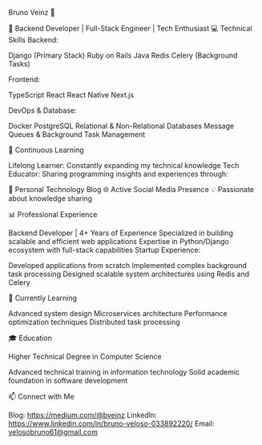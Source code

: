 Bruno Veinz 👋

🚀 Backend Developer | Full-Stack Engineer | Tech Enthusiast
💻 Technical Skills
Backend:

Django (Primary Stack)
Ruby on Rails
Java
Redis
Celery (Background Tasks)

Frontend:

TypeScript
React
React Native
Next.js

DevOps & Database:

Docker
PostgreSQL
Relational & Non-Relational Databases
Message Queues & Background Task Management

🧠 Continuous Learning

Lifelong Learner: Constantly expanding my technical knowledge
Tech Educator: Sharing programming insights and experiences through:

📝 Personal Technology Blog
🌐 Active Social Media Presence
💡 Passionate about knowledge sharing



📊 Professional Experience

Backend Developer | 4+ Years of Experience
Specialized in building scalable and efficient web applications
Expertise in Python/Django ecosystem with full-stack capabilities
Startup Experience:

Developed applications from scratch
Implemented complex background task processing
Designed scalable system architectures using Redis and Celery



🌱 Currently Learning

Advanced system design
Microservices architecture
Performance optimization techniques
Distributed task processing

🎓 Education

Higher Technical Degree in Computer Science

Advanced technical training in information technology
Solid academic foundation in software development



📫 Connect with Me

Blog: https://medium.com/@bveinz
LinkedIn: https://www.linkedin.com/in/bruno-veloso-033892220/
Email: velosobruno61@gmail.com

